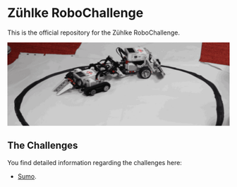 
# Zühlke RoboChallenge
This is the official repository for the Zühlke RoboChallenge.

![header](robots.gif)

## The Challenges

You find detailed information regarding the challenges here:

* [Sumo](challenges/sumo/sumo.md).
